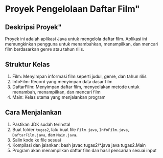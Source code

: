 # Proyek Pengelolaan Daftar Film" 
## Deskripsi Proyek" 
Proyek ini adalah aplikasi Java untuk mengelola daftar film. Aplikasi ini memungkinkan pengguna untuk menambahkan, menampilkan, dan mencari film berdasarkan genre atau tahun rilis.
## Struktur Kelas 
1. Film: Menyimpan informasi film seperti judul, genre, dan tahun rilis
2. InfoFilm: Record yang menyimpan data dasar film
3. DaftarFilm: Menyimpan daftar film, menyediakan metode untuk menambah, menampilkan, dan mencari film
4. Main: Kelas utama yang menjalankan program
## Cara Menjalankan
1. Pastikan JDK sudah terinstal
2. Buat folder `tugas2`, lalu buat file `Film.java`, `InfoFilm.java`, `DaftarFilm.java`, dan `Main.java`.
3. Salin kode ke file sesuai 
4. Kompilasi dan jalankan:
   bash
   javac tugas2/*.java
   java tugas2.Main
5. Program akan menampilkan daftar film dan hasil pencarian sesuai input
